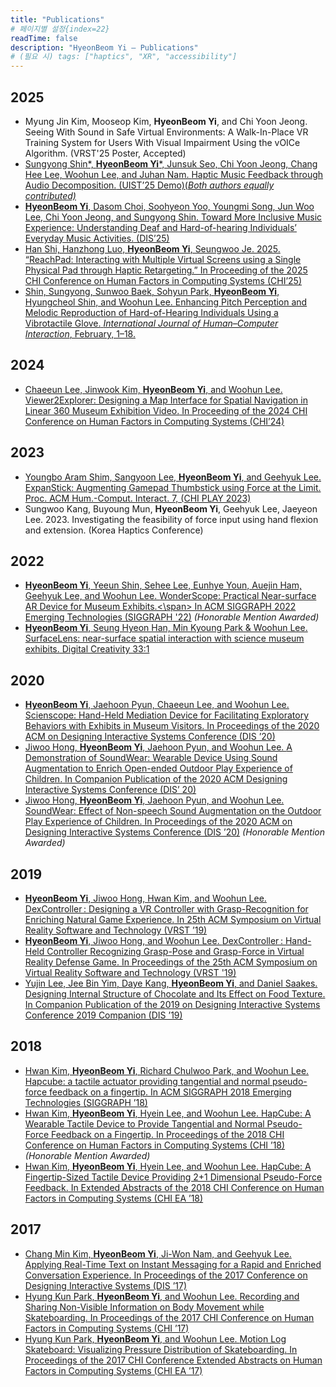 ```yaml
---
title: "Publications"
# 페이지별 설정{index=22}
readTime: false
description: "HyeonBeom Yi — Publications"
# (필요 시) tags: ["haptics", "XR", "accessibility"]
---
```


## 2025
- Myung Jin Kim, Mooseop Kim, **HyeonBeom Yi**, and Chi Yoon Jeong. <span class = "teal-highlight">Seeing With Sound in Safe Virtual Environments: A Walk-In-Place VR Training System for Users With Visual Impairment Using the vOICe Algorithm.</span> (VRST'25 Poster, Accepted)
- [Sungyong Shin*, **HyeonBeom Yi***, Junsuk Seo, Chi Yoon Jeong, Chang Hee Lee, Woohun Lee, and Juhan Nam.  <span class = "teal-highlight">Haptic Music Feedback through Audio Decomposition.</span> (UIST’25 Demo)(*Both authors equally contributed)*](https://dl.acm.org/doi/10.1145/3746058.3758996)
- [**HyeonBeom Yi**, Dasom Choi, Soohyeon Yoo, Youngmi Song, Jun Woo Lee, Chi Yoon Jeong, and Sungyong Shin.  <span class = "teal-highlight"> Toward More Inclusive Music Experience: Understanding Deaf and Hard-of-hearing Individuals’ Everyday Music Activities.</span> (DIS’25)](https://dl.acm.org/doi/10.1145/3715336.3735757)
- [Han Shi, Hanzhong Luo, **HyeonBeom Yi**, Seungwoo Je. 2025. “ReachPad: Interacting with Multiple Virtual Screens using a Single Physical Pad through Haptic Retargeting.” In Proceeding of the 2025 CHI Conference on Human Factors in Computing Systems (CHI’25)](https://dl.acm.org/doi/10.1145/3706598.3713629)
- [Shin, Sungyong, Sunwoo Baek, Sohyun Park, **HyeonBeom Yi**, Hyungcheol Shin, and Woohun Lee. <span class = "teal-highlight"> Enhancing Pitch Perception and Melodic Reproduction of Hard-of-Hearing Individuals Using a Vibrotactile Glove.</span> *International Journal of Human–Computer Interaction*, February, 1–18.](https://www.tandfonline.com/doi/full/10.1080/10447318.2025.2452192)

## 2024
- [Chaeeun Lee, Jinwook Kim, **HyeonBeom Yi**, and Woohun Lee. <span class = "teal-highlight">Viewer2Explorer: Designing a Map Interface for Spatial Navigation in Linear 360 Museum Exhibition Video.</span> In Proceeding of the 2024 CHI Conference on Human Factors in Computing Systems (CHI’24)](https://dl.acm.org/doi/10.1145/3613904.3642952)

## 2023
- [Youngbo Aram Shim, Sangyoon Lee, **HyeonBeom Yi**, and Geehyuk Lee. <span class = "teal-highlight"> ExpanStick: Augmenting Gamepad Thumbstick using Force at the Limit.</span> Proc. ACM Hum.-Comput. Interact. 7, (CHI PLAY 2023)](https://dl.acm.org/doi/10.1145/3611042)
- Sungwoo Kang, Buyoung Mun, **HyeonBeom Yi**, Geehyuk Lee, Jaeyeon Lee. 2023. <span class = "teal-highlight"> Investigating the feasibility of force input using hand flexion and extension. </span> (Korea Haptics Conference)

## 2022
- [**HyeonBeom Yi**, Yeeun Shin, Sehee Lee, Eunhye Youn, Auejin Ham, Geehyuk Lee, and Woohun Lee. <span class = "teal-highlight"> WonderScope: Practical Near-surface AR Device for Museum Exhibits.<\span> In ACM SIGGRAPH 2022 Emerging Technologies (SIGGRAPH '22)](https://dl.acm.org/doi/10.1145/3532721.3535564) *(Honorable Mention Awarded)*
- [**HyeonBeom Yi**, Seung Hyeon Han, Min Kyoung Park & Woohun Lee. <span class = "teal-highlight"> SurfaceLens: near-surface spatial interaction with science museum exhibits.</span> Digital Creativity 33:1](https://www.tandfonline.com/doi/full/10.1080/14626268.2022.2039208)

## 2020
- [**HyeonBeom Yi**, Jaehoon Pyun, Chaeeun Lee, and Woohun Lee. <span class = "teal-highlight">Scienscope: Hand-Held Mediation Device for Facilitating Exploratory Behaviors with Exhibits in Museum Visitors.</span> In Proceedings of the 2020 ACM on Designing Interactive Systems Conference (DIS ’20)](https://doi.org/10.1145/3357236.3395581)
- [Jiwoo Hong, **HyeonBeom Yi**, Jaehoon Pyun, and Woohun Lee. <span class = "teal-highlight"> A Demonstration of SoundWear: Wearable Device Using Sound Augmentation to Enrich Open-ended Outdoor Play Experience of Children.</span> In Companion Publication of the 2020 ACM Designing Interactive Systems Conference (DIS’ 20)](https://dl.acm.org/doi/10.1145/3393914.3397092)
- [Jiwoo Hong, **HyeonBeom Yi**, Jaehoon Pyun, and Woohun Lee. <span class = "teal-highlight">SoundWear: Effect of Non-speech Sound Augmentation on the Outdoor Play Experience of Children.</span> In Proceedings of the 2020 ACM on Designing Interactive Systems Conference (DIS ’20)](https://doi.org/10.1145/3357236.3395541) *(Honorable Mention Awarded)*

## 2019
- [**HyeonBeom Yi**, Jiwoo Hong, Hwan Kim, and Woohun Lee. <span class = "teal-highlight">DexController : Designing a VR Controller with Grasp-Recognition for Enriching Natural Game Experience.</span> In 25th ACM Symposium on Virtual Reality Software and Technology (VRST ’19)](https://dl.acm.org/doi/10.1145/3359996.3364263)
- [**HyeonBeom Yi**, Jiwoo Hong, and Woohun Lee. <span class = "teal-highlight"> DexController : Hand-Held Controller Recognizing Grasp-Pose and Grasp-Force in Virtual Reality Defense Game.</span> In Proceedings of the 25th ACM Symposium on Virtual Reality Software and Technology (VRST '19)](https://dl.acm.org/doi/10.1145/3359996.3365031)
- [Yujin Lee, Jee Bin Yim, Daye Kang, **HyeonBeom Yi**, and Daniel Saakes. <span class = "teal-highlight"> Designing Internal Structure of Chocolate and Its Effect on Food Texture.</span> In Companion Publication of the 2019 on Designing Interactive Systems Conference 2019 Companion (DIS ’19)](https://doi.org/10.1145/3301019.3323896)

## 2018
- [Hwan Kim, **HyeonBeom Yi**, Richard Chulwoo Park, and Woohun Lee. <span class = "teal-highlight"> Hapcube: a tactile actuator providing tangential and normal pseudo-force feedback on a fingertip.</span> In ACM SIGGRAPH 2018 Emerging Technologies (SIGGRAPH ’18)](https://doi.org/10.1145/3214907.3214922)
- [Hwan Kim, **HyeonBeom Yi**, Hyein Lee, and Woohun Lee. <span class = "teal-highlight"> HapCube: A Wearable Tactile Device to Provide Tangential and Normal Pseudo-Force Feedback on a Fingertip.</span> In Proceedings of the 2018 CHI Conference on Human Factors in Computing Systems (CHI ’18)](https://doi.org/10.1145/3173574.3174075) *(Honorable Mention Awarded)*
- [Hwan Kim, **HyeonBeom Yi**, Hyein Lee, and Woohun Lee. <span class = "teal-highlight"> HapCube: A Fingertip-Sized Tactile Device Providing 2+1 Dimensional Pseudo-Force Feedback.</span> In Extended Abstracts of the 2018 CHI Conference on Human Factors in Computing Systems (CHI EA ’18)](https://doi.org/10.1145/3170427.3186511)

## 2017
- [Chang Min Kim, **HyeonBeom Yi**, Ji-Won Nam, and Geehyuk Lee. <span class = "teal-highlight"> Applying Real-Time Text on Instant Messaging for a Rapid and Enriched Conversation Experience.</span> In Proceedings of the 2017 Conference on Designing Interactive Systems (DIS ’17)](https://doi.org/10.1145/3064663.3064679)
- [Hyung Kun Park, **HyeonBeom Yi**, and Woohun Lee. <span class = "teal-highlight"> Recording and Sharing Non-Visible Information on Body Movement while Skateboarding.</span> In Proceedings of the 2017 CHI Conference on Human Factors in Computing Systems (CHI ’17)](https://doi.org/10.1145/3025453.3025476)
- [Hyung Kun Park, **HyeonBeom Yi**, and Woohun Lee. <span class = "teal-highlight"> Motion Log Skateboard: Visualizing Pressure Distribution of Skateboarding.</span> In Proceedings of the 2017 CHI Conference Extended Abstracts on Human Factors in Computing Systems (CHI EA ’17)](https://doi.org/10.1145/3027063.3052960)